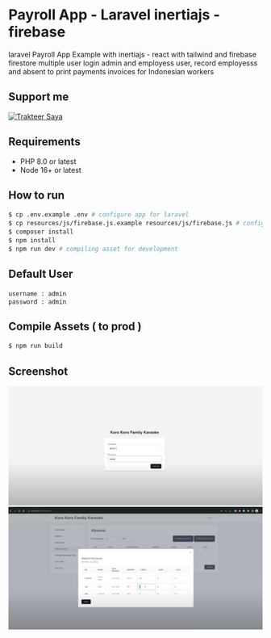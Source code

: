 # Payroll App - Laravel inertiajs - firebase

laravel Payroll App Example with inertiajs - react with tailwind and firebase firestore
multiple user login admin and employess user, record employesss and absent to print payments invoices for Indonesian workers
## Support me

<a href="https://trakteer.id/ajikamaludin" target="_blank"><img id="wse-buttons-preview" src="https://cdn.trakteer.id/images/embed/trbtn-blue-2.png" height="40" style="border:0px;height:40px;" alt="Trakteer Saya"></a>


## Requirements

* PHP 8.0 or latest
* Node 16+ or latest

## How to run

```bash
$ cp .env.example .env # configure app for laravel
$ cp resources/js/firebase.js.example resources/js/firebase.js # configure your firebase config
$ composer install
$ npm install
$ npm run dev # compiling asset for development
```

## Default User 
```
username : admin
password : admin
```

## Compile Assets ( to prod )

```bash
$ npm run build
```

## Screenshot

![](screenshot1.png?raw=true)
![](screenshot2.png?raw=true)
